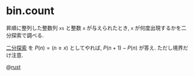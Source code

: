 # bin.count

昇順に整列した整数列 `xs` と整数 `x` が与えられたとき, `x` が何度出現するかを二分探索で調べる.

[二分探索](bin.search.html) を $P(n) = (n \geq x)$ としてやれば, $P(n+1)-P(n)$ が答え.
ただし境界だけ注意.

@[rust](bin.count.rs)
